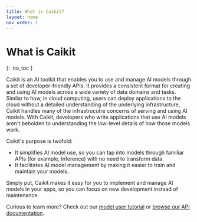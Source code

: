 ```yaml
---
title: What is Caikit?
layout: home
nav_order: 1
---
```


# What is Caikit
{: .no_toc }

Caikit is an AI toolkit that enables you to use and manage AI models through a set of developer-friendly APIs. It provides a consistent format for creating and using AI models across a wide variety of data domains and tasks. Similar to how, in cloud computing, users can deploy applications to the cloud without a detailed understanding of the underlying infrastructure, Caikit handles many of the infrastrucutre concerns of serving and using AI models. With Caikit, developers who write applications that use AI models aren't beholden to understanding the low-level details of how those models work.

Caikit's purpose is twofold:

* It simplifies AI model use, so you can tap into models through familiar APIs (for example, Inference) with no need to transform data.
* It facilitates AI model management by making it easier to train and maintain your models.

Simply put, Caikit makes it easy for you to implement and manage AI models in your apps, so you can focus on new development instead of maintenance.

Curious to learn more? Check out our [model user tutorial](./docs/tutorial_appdev.html) or [browse our API documentation](https://caikit.readthedocs.io/en/latest/index.html).
